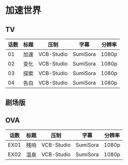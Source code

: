 # 加速世界

## TV

| 话数 | 标题 | 压制 | 字幕 | 分辨率 |
| --- | --- | --- | --- | --- |
| 01 | 加速 | VCB-Studio | SumiSora | 1080p |
| 02 | 变化 | VCB-Studio | SumiSora | 1080p |
| 03 | 探索 | VCB-Studio | SumiSora | 1080p |
| 04 | 告白 | VCB-Studio | SumiSora | 1080p |

## 剧场版

## OVA

| 话数 | 标题 | 压制 | 字幕 | 分辨率 |
| --- | --- | --- | --- | --- |
| EX01 | 残响 | VCB-Studio | SumiSora | 1080p |
| EX02 | 温泉 | VCB-Studio | SumiSora | 1080p |